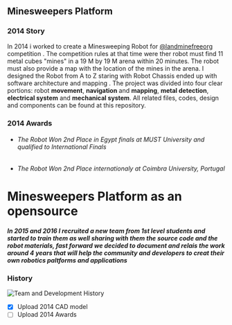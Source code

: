 ## Minesweepers Platform
### 2014 Story 
In 2014 i worked to create a Minesweeping Robot for [@landminefreeorg]( https://github.com/orgs/landminefreeorg ) competition .  The competition rules at that time were ther robot must find 11 metal cubes "mines" in a 19 M by 19 M arena within 20 minutes. The robot must also provide a map with the location of the mines in the arena. I designed the Robot from A to Z staring with Robot Chassis ended up with software architecture and mapping . The project was divided into four clear portions: robot **movement**, **navigation** and **mapping**, **metal detection**, **electrical system** and **mechanical system**.
All related files, codes, design and components can be found at this repository.
### 2014 Awards
- ###### The Robot Won 2nd Place in Egypt finals at MUST University and qualified to International Finals
- ###### The Robot Won 2nd Place internationaly at Coimbra University, Portugal

# Minesweepers Platform as an opensource 

#####  In 2015 and 2016 I recruited a new team from 1st level students and started to train them as well sharing with them the source code and the robot materials, fast forward we decided to document and relais the work around 4 years that will help the community and developers to creat their own robotics paltforms and applications

### History

![](https://github.com/sobhydo/Minesweepers/blob/master/imgs/historyDiagram.png?raw=true "Team and Development History")




- [x] Upload 2014 CAD model
- [ ] Upload 2014 Awards
